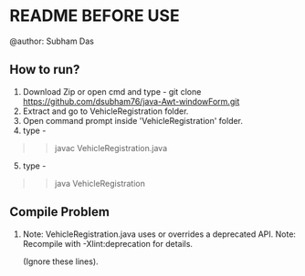 # README BEFORE USE
@author: Subham Das

## How to run?
1. Download Zip or open cmd and type - git clone https://github.com/dsubham76/java-Awt-windowForm.git
2. Extract and go to VehicleRegistration folder.
3. Open command prompt inside 'VehicleRegistration' folder.
4. type - 
>> javac VehicleRegistration.java
5. type - 
>> java VehicleRegistration

## Compile Problem
1.  Note: VehicleRegistration.java uses or overrides a deprecated API.
	Note: Recompile with -Xlint:deprecation for details.

	(Ignore these lines).
